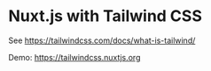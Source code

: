 # Nuxt.js with Tailwind CSS

See https://tailwindcss.com/docs/what-is-tailwind/

Demo: https://tailwindcss.nuxtjs.org
